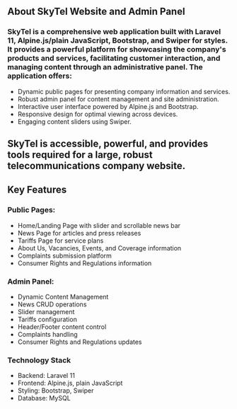## About SkyTel Website and Admin Panel

### SkyTel is a comprehensive web application built with Laravel 11, Alpine.js/plain JavaScript, Bootstrap, and Swiper for styles. It provides a powerful platform for showcasing the company's products and services, facilitating customer interaction, and managing content through an administrative panel. The application offers:

- Dynamic public pages for presenting company information and services.
- Robust admin panel for content management and site administration.
- Interactive user interface powered by Alpine.js and Bootstrap.
- Responsive design for optimal viewing across devices.
- Engaging content sliders using Swiper.

## SkyTel is accessible, powerful, and provides tools required for a large, robust telecommunications company website.

## Key Features

### Public Pages:

- Home/Landing Page with slider and scrollable news bar
- News Page for articles and press releases
- Tariffs Page for service plans
- About Us, Vacancies, Events, and Coverage information
- Complaints submission platform
- Consumer Rights and Regulations information

### Admin Panel:

- Dynamic Content Management
- News CRUD operations
- Slider management
- Tariffs configuration
- Header/Footer content control
- Complaints handling
- Consumer Rights and Regulations updates

### Technology Stack

- Backend: Laravel 11
- Frontend: Alpine.js, plain JavaScript
- Styling: Bootstrap, Swiper
- Database: MySQL
